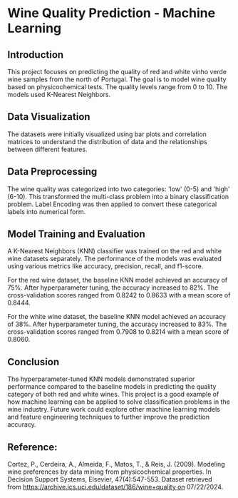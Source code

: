 # Wine Quality Prediction - Machine Learning

## Introduction

This project focuses on predicting the quality of red and white vinho verde wine samples from the north of Portugal. The goal is to model wine quality based on physicochemical tests. The quality levels range from 0 to 10. The models used K-Nearest Neighbors.

## Data Visualization

The datasets were initially visualized using bar plots and correlation matrices to understand the distribution of data and the relationships between different features.

## Data Preprocessing

The wine quality was categorized into two categories: 'low' (0-5) and 'high' (6-10). This transformed the multi-class problem into a binary classification problem. Label Encoding was then applied to convert these categorical labels into numerical form.

## Model Training and Evaluation

A K-Nearest Neighbors (KNN) classifier was trained on the red and white wine datasets separately. The performance of the models was evaluated using various metrics like accuracy, precision, recall, and f1-score.

For the red wine dataset, the baseline KNN model achieved an accuracy of 75%. After hyperparameter tuning, the accuracy increased to 82%. The cross-validation scores ranged from 0.8242 to 0.8633 with a mean score of 0.8444.

For the white wine dataset, the baseline KNN model achieved an accuracy of 38%. After hyperparameter tuning, the accuracy increased to 83%. The cross-validation scores ranged from 0.7908 to 0.8214 with a mean score of 0.8060.

## Conclusion

The hyperparameter-tuned KNN models demonstrated superior performance compared to the baseline models in predicting the quality category of both red and white wines. This project is a good example of how machine learning can be applied to solve classification problems in the wine industry. Future work could explore other machine learning models and feature engineering techniques to further improve the prediction accuracy.

## Reference:

Cortez, P., Cerdeira, A., Almeida, F., Matos, T., & Reis, J. (2009). Modeling wine preferences by data mining from physicochemical properties. In Decision Support Systems, Elsevier, 47(4):547-553. Dataset retrieved from https://archive.ics.uci.edu/dataset/186/wine+quality on 07/22/2024.
